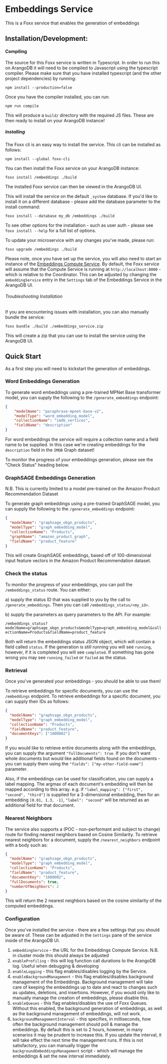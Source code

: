 # Embeddings Service

This is a Foxx service that enables the generation of embeddings

## Installation/Development:
#### Compiling
The source for this Foxx service is written in Typescript. In order to run this on ArangoDB it will need to be 
compiled to Javascript using the typescript compiler. Please make sure that you have installed typescript (and the
other project dependencies) by running:

```npm install --production=false```

Once you have the compiler installed, you can run:

```npm run compile```

This will produce a `build/` directory with the required JS files. These are then ready to install on your ArangoDB
instance!

##### Installing 

The Foxx cli is an easy way to install the service. This 
cli can be installed as follows:

```npm install --global foxx-cli```

You can then install the Foxx service on your ArangoDB instance:

```foxx install /embeddings ./build```

The installed Foxx service can then be viewed in the ArangoDB UI.

This will install the service on the default `_system` database. If you'd like to install it on a different database - please
add the database parameter to the install command:

```foxx install --database my_db /embeddings ./build```

To see other options for the installation - such as user auth - please see `foxx install --help` for a full list of options.

To update your microservice with any changes you've made, please run:

```foxx upgrade /embeddings ./build```

Please note, once you have set up the service, you will also need to start an instance of the
[Embeddings Compute Service](https://github.com/arangoml/embeddings-compute).
By default, the Foxx service will assume that the Compute Service is running at `http://localhost:8000` - which is
relative to the Coordinator. This can be adjusted by changing the 
`embeddingService` entry in the `Settings` tab of the Embeddings Service in the 
ArangoDB UI.

###### Troubleshooting Installation 
If you are encountering issues with installation, you can also manually bundle the service:

```foxx bundle ./build ./embeddings_service.zip```

This will create a zip that you can use to install the service using the ArangoDB UI. 

## Quick Start

As a first step you will need to kickstart the generation of embeddings.

### Word Embeddings Generation

To generate word embeddings using a pre-trained MPNet Base transformer model,
you can supply the following to the `/generate_embeddings` endpoint:
```json
{
    "modelName": "paraphrase-mpnet-base-v2",
    "modelType": "word_embedding_model",
    "collectionName": "imdb_vertices",
    "fieldName": "description"
}
```
For word embeddings the service will require a collection name and a field name
to be supplied. In this case we're creating embeddings for the `description` field in the `IMDB` Graph dataset!

To monitor the progress of your embeddings generation, please see the "Check Status" heading below.

### GraphSAGE Embeddings Generation
N.B. This is currently limited to a model pre-trained on the Amazon Product Recommendation Dataset

To generate graph embeddings using a pre-trained GraphSAGE model,
you can supply the following to the `/generate_embeddings` endpoint:
```json
{
  "modelName": "graphsage_obgn_products",
  "modelType": "graph_embedding_model",
  "collectionName": "Products",
  "graphName": "amazon_product_graph",
  "fieldName": "product_feature"
}
```
This will create GraphSAGE embeddings, based off of 100-dimensional input feature vectors in
the Amazon Product Recommendation dataset.

### Check the status
To monitor the progress of your embeddings, you can poll the `/embeddings_status` route.
You can either:

a) supply the status ID that was supplied to you by the call to `/generate_embeddings`.
Then you can call `/embeddings_status/<my_id>`.

b) supply the parameters as query parameters to the API. For example:

`/embeddings_status?modelName=graphsage_obgn_products&modelType=graph_embedding_model&collectionName=Products&fieldName=product_feature`

Both will return the embeddings status JSON object, which will contain a field
called `status`. If the generation is still running you will see `running`, however,
if it is completed you will see `completed`. If something has gone wrong you may see `running_failed` or `failed`
as the status.

### Retrieval
Once you've generated your embeddings - you should be able to use them!

To retrieve embeddings for specific documents, you can use the 
`/embeddings` endpoint. To retrieve embeddings for a specific document, you can supply their
IDs as follows:
```json
{
  "modelName": "graphsage_obgn_products",
  "modelType": "graph_embedding_model",
  "collectionName": "Products",
  "fieldName": "product_feature",
  "documentKeys": ["1000002"]
}
```
If you would like to retrieve entire documents along with the embeddings, you can supply the argument `"fullDocuments": true`. If you don't
want whole documents but would like additional fields found on the documents - you can supply them using the `"fields": ["my-other-field-name"]` parameter.

Also, if the embeddings can be used for classification, you can supply a label mapping. The argmax of each document's 
embedding will then be mapped according to this array. e.g. if
`"label_mapping": ["first", "second", "third"]` is supplied for a 3-dimensional embedding, then for an embedding
`[0.01, 1.3, -1]`, `"label": "second"` will be returned as an additional field for that document.

### Nearest Neighbors

The service also supports a (POC - non-performant and subject to change) route for finding nearest neighbors based
on Cosine Similarity.
To retrieve nearest neighbors for a document, supply the `/nearest_neighbors` endpoint with a body such as:
```json
{
  "modelName": "graphsage_obgn_products",
  "modelType": "graph_embedding_model",
  "collectionName": "Products",
  "fieldName": "product_feature",
  "documentKey": "1000002",
  "fullDocuments": true,
  "numberOfNeighbors": 2
}
```
This will return the 2 nearest neighbors based on the cosine similarity of the computed embeddings.

### Configuration

Once you've installed the service - there are a few settings that you should be aware of. These can be adjusted
in the `Settings` pane of the service inside of the ArangoDB UI.
1) `embeddingService` - the URL for the Embeddings Compute Service. N.B. in cluster mode this should always
be adjusted
2) `enableProfiling` - this will log function call durations to the ArangoDB log. Useful when debugging & developing
3) `enableLogging` - this flag enables/disables logging by the Service.
4) `enableBackgroundManagement` - this flag enables/disables background management of the Embeddings.
Background management will take care of keeping the embeddings up to date and react to changes such as updates,
deletions, and insertions.
However, if you would only like to manually manage the creation of embeddings, please disable this.
5) `enableQueues` - this flag enables/disables the use of Foxx Queues. Without this enabled, the background generation
of embeddings, as well as the background management of embeddings, will not work.
6) `backgroundManagementInterval` - this specifies, in milliseconds, how often the background management should poll &
manage the embeddings. By default this is set to 2 hours, however, in many scenarios it may be prudent to increase this.
If you update the interval, it will take effect the next time the management runs. If this is not satisfactory, you
can manually trigger the `backgroundEmbeddingsManagement` script - which will manage the embeddings & set the new interval
immediately.